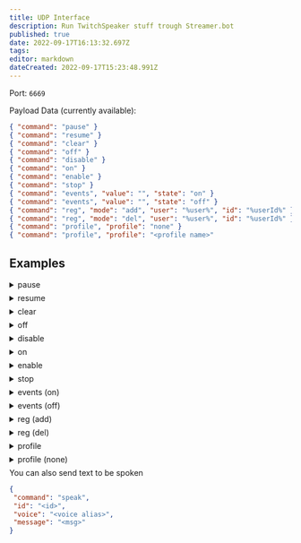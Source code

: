 ```yaml
---
title: UDP Interface
description: Run TwitchSpeaker stuff trough Streamer.bot
published: true
date: 2022-09-17T16:13:32.697Z
tags: 
editor: markdown
dateCreated: 2022-09-17T15:23:48.991Z
---
```


Port: `6669`

Payload Data (currently available):
```json
{ "command": "pause" }
{ "command": "resume" }
{ "command": "clear" }
{ "command": "off" }
{ "command": "disable" }
{ "command": "on" }
{ "command": "enable" }
{ "command": "stop" }
{ "command": "events", "value": "", "state": "on" }
{ "command": "events", "value": "", "state": "off" }
{ "command": "reg", "mode": "add", "user": "%user%", "id": "%userId%" }
{ "command": "reg", "mode": "del", "user": "%user%", "id": "%userId%" }
{ "command": "profile", "profile": "none" }
{ "command": "profile", "profile": "<profile name>" 
```
## Examples

<details style="margin: 0.5em 0em;">
<summary>pause</summary>
  
```json
{
  "command": "pause"
}
```
  
</details>

<details style="margin: 0.5em 0em;">
<summary>resume</summary>

```json
{
  "command": "resume"
}
```

</details>

<details style="margin: 0.5em 0em;">
<summary>clear</summary>

```json
{
  "command": "clear"
}
```

</details>

<details style="margin: 0.5em 0em;">
<summary>off</summary>
  
```json
{
  "command": "off"
}
```

</details>

<details style="margin: 0.5em 0em;">
<summary>disable</summary>

```json
{
  "command": "disable"
}
```

</details>

<details style="margin: 0.5em 0em;">
<summary>on</summary>

```json
{
  "command": "on"
}
```

</details>

<details style="margin: 0.5em 0em;">
<summary>enable</summary>

```json
{
  "command": "enable"
}
```

</details>

<details style="margin: 0.5em 0em;">
<summary>stop</summary>

```json
{
  "command": "stop"
}
```

</details>

<details style="margin: 0.5em 0em;">
<summary>events (on)</summary>

```json
{
  "command": "events",
  "value": "",
  "state": "on"
}
```

**Example:**
```json
{
  "command": "events",
  "value": "<event name>",
  "state": "on"
}
```

</details>

<details style="margin: 0.5em 0em;">
<summary>events (off)</summary>

```json
{
  "command": "events",
  "value": "",
  "state": "off"
}
```

**Example:**
```json
{
  "command": "events",
  "value": "<event name>",
  "state": "off"
}
```

</details>

<details style="margin: 0.5em 0em;">
<summary>reg (add)</summary>

```json
{
  "command": "reg",
  "mode": "add",
  "user": "",
  "id": ""
}
```

**Example:**
```json
{
  "command": "reg",
  "mode": "add",
  "user": "%user%",
  "id": "%userId%"
}
```

</details>

<details style="margin: 0.5em 0em;">
<summary>reg (del)</summary>

```json
{
  "command": "reg",
  "mode": "del",
  "user": "",
  "id": ""
}
```

**Example:**
```json
{
  "command": "reg",
  "mode": "del",
  "user": "%user%",
  "id": "%userId%"
}
```
</details>

<details style="margin: 0.5em 0em;">
<summary>profile</summary>

```json
{
  "command": "profile",
  "profile": ""
}
```

**Example:**
```json
{
  "command": "profile",
  "profile": "<profile name>"
}
```

</details>

<details style="margin: 0.5em 0em;">
<summary>profile (none)</summary>

```json
{
  "command": "profile", 
  "profile": "none"
}
```

</details>
You can also send text to be spoken

 ```json
{
  "command": "speak",
  "id": "<id>",
  "voice": "<voice alias>",
  "message": "<msg>"
}
```